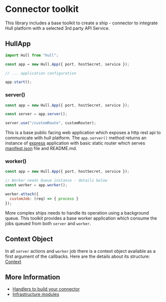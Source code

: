 # Connector toolkit
This library includes a base toolkit to create a ship - connector to integrate Hull platform with a selected 3rd party API Service.

## HullApp
```js
import Hull from "hull";

const app = new Hull.App({ port, hostSecret, service });

// ... application configuration

app.start();

```

### server()
```js
const app = new Hull.App({ port, hostSecret, service });

const server = app.server();

server.use("/customRoute", customRouter);
```

This is a base public facing web application which exposes a http rest api to communicate with hull platform.
The `app.server()` method returns an instance of [express](http://expressjs.com/) application with basic static router which serves [manifest.json](https://www.hull.io/docs/apps/ships/#file-structure) file and README.md.

### worker()
```js
const app = new Hull.App({ port, hostSecret, service });

// Worker needs Queue instance - details below
const worker = app.worker();

worker.attach({
  customJob: (req) => { process }
});
```

More complex ships needs to handle its operation using a background queue. This toolkit provides a base worker application which consume the jobs queued from both `server` and `worker`.

## Context Object
In all `server` actions and `worker` job there is a context object available as a first argument of the callbacks.
Here are the details about its structure: [Context](./CONTEXT.md)

## More Information

- [Handlers to build your connector](./HANDLERS.md)
- [Infrastructure modules](./INFRA.md)

